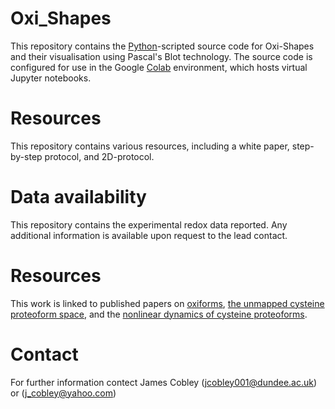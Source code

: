 # Oxi_Shapes
This repository contains the [Python](https://www.python.org/)-scripted source code for Oxi-Shapes and their visualisation using Pascal's Blot technology. The source code is configured for use in the Google [Colab](https://colab.google/) environment, which hosts virtual Jupyter notebooks.
# Resources 
This repository contains various resources, including a white paper, step-by-step protocol, and 2D-protocol. 
# Data availability
This repository contains the experimental redox data reported. Any additional information is available upon request to the lead contact.
# Resources
This work is linked to published papers on [oxiforms](https://onlinelibrary.wiley.com/doi/full/10.1002/bies.202200248), [the unmapped cysteine proteoform space](https://journals.physiology.org/doi/abs/10.1152/ajpcell.00152.2024), and the [nonlinear dynamics of cysteine proteoforms](https://www.sciencedirect.com/science/article/pii/S2213231725000369).
# Contact
For further information contect James Cobley (jcobley001@dundee.ac.uk) or (j_cobley@yahoo.com)
